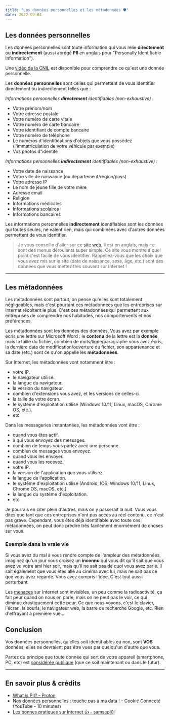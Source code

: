 ```yaml
---
title: "Les données personnelles et les métadonnées 🛡️"
date: 2022-09-03
---
```


## Les données personnelles

Les données personnelles sont toute information qui vous relie **directement** ou **indirectement** (aussi abrégé **PII** en anglais pour "Personally Identifiable Information").

Une [vidéo de la CNIL](https://www.cnil.fr/fr/definition/donnee-personnelle) est disponible pour comprendre ce qu'est une donnée personnelle.

Les **données personnelles** sont celles qui permettent de vous identifier directement ou indirectement telles que :

*Informations personnelles **directement** identifiables (non-exhaustive) :*

- Votre prénom/nom
- Votre adresse postale
- Votre numéro de carte vitale
- Votre numéro de carte bancaire
- Votre identifiant de compte bancaire
- Votre numéro de téléphone
- Le numéros d'identifications d'objets que vous possédez (l'immatriculation de votre véhicule par exemple)
- Vos photos d"identité

*Informations personnelles **indirectement** identifiables (non-exhaustive) :*

- Votre date de naissance
- Votre ville de naissance (ou département/région/pays)
- Votre adresse IP
- Le nom de jeune fille de votre mère
- Adresse email
- Religion
- Informations médicales
- Informations scolaires
- Informations bancaires

Les informations personnelles **indirectement** identifiables sont les données qui toutes seules, ne valent rien, mais qui combinées avec d'autres données permettent de vous identifier.

> Je vous conseille d'aller sur ce [site web](https://cpg.doc.ic.ac.uk/observatory/), il est en anglais, mais ce sont des menus déroulants super simple. Ce site vous montre à quel point c'est facile de vous identifier. Rappellez-vous que les choix que vous avez mis sur le site (date de naissance, sexe, âge, etc.) sont des données que vous mettez très souvent sur Internet !

---

## Les métadonnées

Les métadonnées sont partout, on pense qu'elles sont totalement négligeables, mais c'est pourtant ces métadonnées que les entreprises sur Internet récoltent le plus. C'est ces métadonnées qui permettent aux entreprises de comprendre nos habitudes, nos comportements et nos préférences.

Les métadonnées sont les données des données. Vous avez par exemple écris une lettre sur Microsoft Word : le **contenu** de la lettre est la **donnée**, mais la taille du fichier, combien de mots/ligne/paragraphe vous avez écris, la dernière date de modification/ouverture du fichier, son appartenance et sa date (etc.) sont ce qu'on appelle les **métadonnées**.

Sur Internet, les métadonnées vont notamment être :

- votre IP.
- le navigateur utilisé.
- la langue du navigateur.
- la version du navigateur.
- combien d'extensions vous avez, et les versions de celles-ci.
- la taille de votre écran.
- le système d'exploitation utilisé (Windows 10/11, Linux, macOS, Chrome OS, etc.).
- etc.

Dans les messageries instantanées, les métadonnées vont être :

- quand vous êtes actif.
- à qui vous envoyez des messages.
- combien de temps vous parlez avec une personne.
- combien de messages vous envoyez.
- quand vous les envoyer.
- quand vous les recevez.
- votre IP.
- la version de l'application que vous utilisez.
- la langue de l'application.
- le système d'exploitation utilisé (Android, IOS, Windows 10/11, Linux, Chrome OS, macOS, etc.).
- la langue du système d'exploitation.
- etc.

Je pourrais en citer plein d'autres, mais on y passerait la nuit.
Vous vous dites que tant que ces entreprises n'ont pas accès au réel contenu, ce n'est pas grave. Cependant, vous êtes déjà identifiable avec toute ces métadonnées, on peut donc prédire très facilement énormément de choses sur vous.

### Exemple dans la vraie vie

Si vous avez du mal à vous rendre compte de l'ampleur des métadonnées, imaginez qu'un jour vous croisez un **inconnu** qui vous dit qu'il sait que vous avez vu votre ami hier soir, mais qu'il ne sait pas de quoi vous avez parlé. Il sait également que vous êtes allé au cinéma avec lui, mais ne sait pas ce que vous avez regardé. Vous avez compris l'idée. C'est tout aussi perturbant.

Les [menaces](/basiques/threat-model) sur Internet sont invisibles, un peu comme la radioactivité, ça fait peur quand on nous en parle, mais on ne peut pas le voir, ce qui diminue drastiquement cette peur. Ce que nous voyons, c'est le clavier, l'écran, la souris, le navigateur web, la barre de recherche Google, etc. Rien d'effrayant à première vue...

## Conclusion

Vos données personnelles, qu'elles soit identifiables ou non, sont **VOS** données, elles ne devraient pas être vues par quelqu'un d'autre que vous.

Partez du principe que toute donnée qui sort de votre appareil (smartphone, PC, etc) est [considérée publique](/fiches/les-bonnes-pratiques/#vie-privée) (que ce soit maintenant ou dans le futur).

---

## En savoir plus & crédits

- [What is PII? - Proton](https://proton.me/blog/personal-data)
- [Nos données personnelles : touche pas à ma data ! - Cookie Connecté](https://www.youtube.com/watch?v=QlsKHNaluoc) (YouTube - 10 minutes)
- [Les bonnes pratiques sur Internet 👍️ - samsepi0l](/fiches/les-bonnes-pratiques/#vie-privée)